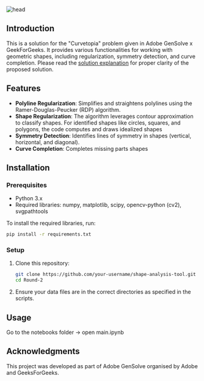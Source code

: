 ![head](https://github.com/user-attachments/assets/68f8050a-3886-4cb4-a03d-070fbee6d382)


## Introduction
This is a solution for the "Curvetopia" problem given in Adobe GenSolve x GeekForGeeks. It provides various functionalities for working with geometric shapes, including regularization, symmetry detection, and curve completion. Please read the [solution explanation](Solution-Explanation.pdf) for proper clarity of the proposed solution.

## Features
- **Polyline Regularization**: Simplifies and straightens polylines using the Ramer-Douglas-Peucker (RDP) algorithm.
- **Shape Regularization**:  The algorithm leverages contour approximation to classify shapes. For identified shapes like circles, squares, and polygons, 
                             the code computes and draws
 idealized shapes
- **Symmetry Detection**: Identifies lines of symmetry in shapes (vertical, horizontal, and diagonal).
- **Curve Completion**: Completes missing parts shapes

## Installation

### Prerequisites
- Python 3.x
- Required libraries: numpy, matplotlib, scipy, opencv-python (cv2), svgpathtools

To install the required libraries, run:

```bash
pip install -r requirements.txt
```

### Setup
1. Clone this repository:
   ```bash
   git clone https://github.com/your-username/shape-analysis-tool.git
   cd Round-2
   ```

2. Ensure your data files are in the correct directories as specified in the scripts.

## Usage
Go to the notebooks folder -> open main.ipynb

## Acknowledgments
This project was developed as part of Adobe GenSolve organised by Adobe and GeeksForGeeks.

